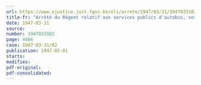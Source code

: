 ```yaml
---
url: https://www.ejustice.just.fgov.be/eli/arrete/1947/03/31/1947033102/justel
title-fr: "Arrêté du Régent relatif aux services publics d'autobus, services spéciaux d'autobus et services d'autocars"
date: 1947-03-31
source:
number: 1947033102
page: 4466
case: 1947-03-31/02
publication: 1947-05-01
starts:
modifies:
pdf-original:
pdf-consolidated:
---
```


